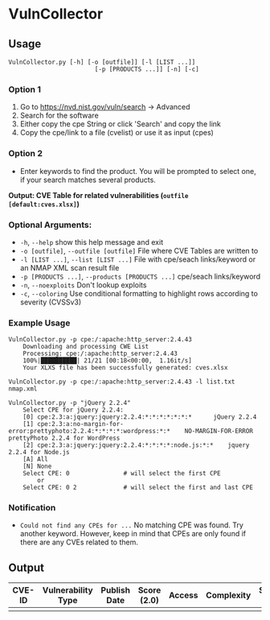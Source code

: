 # VulnCollector

## Usage
```
VulnCollector.py [-h] [-o [outfile]] [-l [LIST ...]]
                        [-p [PRODUCTS ...]] [-n] [-c]
```

### Option 1
1. Go to https://nvd.nist.gov/vuln/search -> Advanced
2. Search for the software
3. Either copy the cpe String or click 'Search' and copy the link
4. Copy the cpe/link to a file (cvelist) or use it as input (cpes)

### Option 2
- Enter keywords to find the product. You will be prompted to select one, if your search matches several products.

**Output: CVE Table for related vulnerabilities (`outfile [default:cves.xlsx]`)**

### Optional Arguments:
- `-h`, `--help`            show this help message and exit
- `-o [outfile]`, `--outfile [outfile]` File where CVE Tables are written to
- `-l [LIST ...]`, `--list [LIST ...]` File with cpe/seach links/keyword or an NMAP XML scan result file
- `-p [PRODUCTS ...]`, `--products [PRODUCTS ...]` cpe/seach links/keyword
- `-n`, `--noexploits`      Don't lookup exploits
- `-c`, `--coloring`      Use conditional formatting to highlight rows according to severity (CVSSv3)

### Example Usage
```
VulnCollector.py -p cpe:/:apache:http_server:2.4.43
    Downloading and processing CWE List
    Processing: cpe:/:apache:http_server:2.4.43
    100%|██████████| 21/21 [00:18<00:00,  1.16it/s]
    Your XLXS file has been successfully generated: cves.xlsx
```

```
VulnCollector.py -p cpe:/:apache:http_server:2.4.43 -l list.txt nmap.xml
```

```
VulnCollector.py -p "jQuery 2.2.4"
    Select CPE for jQuery 2.2.4:
    [0] cpe:2.3:a:jquery:jquery:2.2.4:*:*:*:*:*:*:* 	 jQuery 2.2.4
    [1] cpe:2.3:a:no-margin-for-error:prettyphoto:2.2.4:*:*:*:*:wordpress:*:* 	 NO-MARGIN-FOR-ERROR prettyPhoto 2.2.4 for WordPress
    [2] cpe:2.3:a:jquery:jquery:2.2.4:*:*:*:*:node.js:*:* 	 jquery 2.2.4 for Node.js
    [A] All
    [N] None
    Select CPE: 0               # will select the first CPE
        or
    Select CPE: 0 2             # will select the first and last CPE
```

### Notification
- `Could not find any CPEs for ...` No matching CPE was found. Try another keyword. However, keep in mind that CPEs are only found if there are any CVEs related to them.

## Output

|CVE-ID|Vulnerability Type|Publish Date|Score (2.0)|Access|Complexity|Score (3.1)|Vector (3.1)|ExploitDB IDs|Description|
|---|---|---|---|---|---|---|---|---|---|
||||||||||